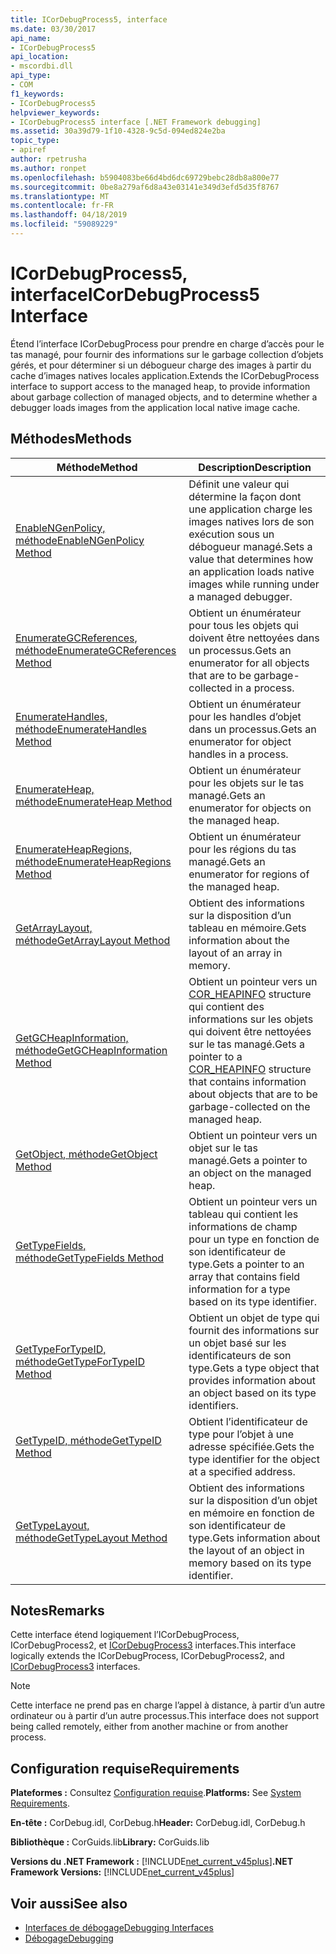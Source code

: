 ```yaml
---
title: ICorDebugProcess5, interface
ms.date: 03/30/2017
api_name:
- ICorDebugProcess5
api_location:
- mscordbi.dll
api_type:
- COM
f1_keywords:
- ICorDebugProcess5
helpviewer_keywords:
- ICorDebugProcess5 interface [.NET Framework debugging]
ms.assetid: 30a39d79-1f10-4328-9c5d-094ed824e2ba
topic_type:
- apiref
author: rpetrusha
ms.author: ronpet
ms.openlocfilehash: b5904083be66d4bd6dc69729bebc28db8a800e77
ms.sourcegitcommit: 0be8a279af6d8a43e03141e349d3efd5d35f8767
ms.translationtype: MT
ms.contentlocale: fr-FR
ms.lasthandoff: 04/18/2019
ms.locfileid: "59089229"
---
```

# <a name="icordebugprocess5-interface"></a><span data-ttu-id="3ee0e-102">ICorDebugProcess5, interface</span><span class="sxs-lookup"><span data-stu-id="3ee0e-102">ICorDebugProcess5 Interface</span></span>
<span data-ttu-id="3ee0e-103">Étend l’interface ICorDebugProcess pour prendre en charge d’accès pour le tas managé, pour fournir des informations sur le garbage collection d’objets gérés, et pour déterminer si un débogueur charge des images à partir du cache d’images natives locales application.</span><span class="sxs-lookup"><span data-stu-id="3ee0e-103">Extends the ICorDebugProcess interface to support access to the managed heap, to provide information about garbage collection of managed objects, and to determine whether a debugger loads images from the application local native image cache.</span></span>  
  
## <a name="methods"></a><span data-ttu-id="3ee0e-104">Méthodes</span><span class="sxs-lookup"><span data-stu-id="3ee0e-104">Methods</span></span>  
  
|<span data-ttu-id="3ee0e-105">Méthode</span><span class="sxs-lookup"><span data-stu-id="3ee0e-105">Method</span></span>|<span data-ttu-id="3ee0e-106">Description</span><span class="sxs-lookup"><span data-stu-id="3ee0e-106">Description</span></span>|  
|------------|-----------------|  
|[<span data-ttu-id="3ee0e-107">EnableNGenPolicy, méthode</span><span class="sxs-lookup"><span data-stu-id="3ee0e-107">EnableNGenPolicy Method</span></span>](../../../../docs/framework/unmanaged-api/debugging/icordebugprocess5-enablengenpolicy-method.md)|<span data-ttu-id="3ee0e-108">Définit une valeur qui détermine la façon dont une application charge les images natives lors de son exécution sous un débogueur managé.</span><span class="sxs-lookup"><span data-stu-id="3ee0e-108">Sets a value that determines how an application loads native images while running under a managed debugger.</span></span>|  
|[<span data-ttu-id="3ee0e-109">EnumerateGCReferences, méthode</span><span class="sxs-lookup"><span data-stu-id="3ee0e-109">EnumerateGCReferences Method</span></span>](../../../../docs/framework/unmanaged-api/debugging/icordebugprocess5-enumerategcreferences-method.md)|<span data-ttu-id="3ee0e-110">Obtient un énumérateur pour tous les objets qui doivent être nettoyées dans un processus.</span><span class="sxs-lookup"><span data-stu-id="3ee0e-110">Gets an enumerator for all objects that are to be garbage-collected in a process.</span></span>|  
|[<span data-ttu-id="3ee0e-111">EnumerateHandles, méthode</span><span class="sxs-lookup"><span data-stu-id="3ee0e-111">EnumerateHandles Method</span></span>](../../../../docs/framework/unmanaged-api/debugging/icordebugprocess5-enumeratehandles-method.md)|<span data-ttu-id="3ee0e-112">Obtient un énumérateur pour les handles d’objet dans un processus.</span><span class="sxs-lookup"><span data-stu-id="3ee0e-112">Gets an enumerator for object handles in a process.</span></span>|  
|[<span data-ttu-id="3ee0e-113">EnumerateHeap, méthode</span><span class="sxs-lookup"><span data-stu-id="3ee0e-113">EnumerateHeap Method</span></span>](../../../../docs/framework/unmanaged-api/debugging/icordebugprocess5-enumerateheap-method.md)|<span data-ttu-id="3ee0e-114">Obtient un énumérateur pour les objets sur le tas managé.</span><span class="sxs-lookup"><span data-stu-id="3ee0e-114">Gets an enumerator for objects on the managed heap.</span></span>|  
|[<span data-ttu-id="3ee0e-115">EnumerateHeapRegions, méthode</span><span class="sxs-lookup"><span data-stu-id="3ee0e-115">EnumerateHeapRegions Method</span></span>](../../../../docs/framework/unmanaged-api/debugging/icordebugprocess5-enumerateheapregions-method.md)|<span data-ttu-id="3ee0e-116">Obtient un énumérateur pour les régions du tas managé.</span><span class="sxs-lookup"><span data-stu-id="3ee0e-116">Gets an enumerator for regions of the managed heap.</span></span>|  
|[<span data-ttu-id="3ee0e-117">GetArrayLayout, méthode</span><span class="sxs-lookup"><span data-stu-id="3ee0e-117">GetArrayLayout Method</span></span>](../../../../docs/framework/unmanaged-api/debugging/icordebugprocess5-getarraylayout-method.md)|<span data-ttu-id="3ee0e-118">Obtient des informations sur la disposition d’un tableau en mémoire.</span><span class="sxs-lookup"><span data-stu-id="3ee0e-118">Gets information about the layout of an array in memory.</span></span>|  
|[<span data-ttu-id="3ee0e-119">GetGCHeapInformation, méthode</span><span class="sxs-lookup"><span data-stu-id="3ee0e-119">GetGCHeapInformation Method</span></span>](../../../../docs/framework/unmanaged-api/debugging/icordebugprocess5-getgcheapinformation-method.md)|<span data-ttu-id="3ee0e-120">Obtient un pointeur vers un [COR_HEAPINFO](../../../../docs/framework/unmanaged-api/debugging/cor-heapinfo-structure.md) structure qui contient des informations sur les objets qui doivent être nettoyées sur le tas managé.</span><span class="sxs-lookup"><span data-stu-id="3ee0e-120">Gets a pointer to a [COR_HEAPINFO](../../../../docs/framework/unmanaged-api/debugging/cor-heapinfo-structure.md) structure that contains information about objects that are to be garbage-collected on the managed heap.</span></span>|  
|[<span data-ttu-id="3ee0e-121">GetObject, méthode</span><span class="sxs-lookup"><span data-stu-id="3ee0e-121">GetObject Method</span></span>](../../../../docs/framework/unmanaged-api/debugging/icordebugprocess5-getobject-method.md)|<span data-ttu-id="3ee0e-122">Obtient un pointeur vers un objet sur le tas managé.</span><span class="sxs-lookup"><span data-stu-id="3ee0e-122">Gets a pointer to an object on the managed heap.</span></span>|  
|[<span data-ttu-id="3ee0e-123">GetTypeFields, méthode</span><span class="sxs-lookup"><span data-stu-id="3ee0e-123">GetTypeFields Method</span></span>](../../../../docs/framework/unmanaged-api/debugging/icordebugprocess5-gettypefields-method.md)|<span data-ttu-id="3ee0e-124">Obtient un pointeur vers un tableau qui contient les informations de champ pour un type en fonction de son identificateur de type.</span><span class="sxs-lookup"><span data-stu-id="3ee0e-124">Gets a pointer to an array that contains field information for a type based on its type identifier.</span></span>|  
|[<span data-ttu-id="3ee0e-125">GetTypeForTypeID, méthode</span><span class="sxs-lookup"><span data-stu-id="3ee0e-125">GetTypeForTypeID Method</span></span>](../../../../docs/framework/unmanaged-api/debugging/icordebugprocess5-gettypefortypeid-method.md)|<span data-ttu-id="3ee0e-126">Obtient un objet de type qui fournit des informations sur un objet basé sur les identificateurs de son type.</span><span class="sxs-lookup"><span data-stu-id="3ee0e-126">Gets a type object that provides information about an object based on its type identifiers.</span></span>|  
|[<span data-ttu-id="3ee0e-127">GetTypeID, méthode</span><span class="sxs-lookup"><span data-stu-id="3ee0e-127">GetTypeID Method</span></span>](../../../../docs/framework/unmanaged-api/debugging/icordebugprocess5-gettypeid-method.md)|<span data-ttu-id="3ee0e-128">Obtient l’identificateur de type pour l’objet à une adresse spécifiée.</span><span class="sxs-lookup"><span data-stu-id="3ee0e-128">Gets the type identifier for the object at a specified address.</span></span>|  
|[<span data-ttu-id="3ee0e-129">GetTypeLayout, méthode</span><span class="sxs-lookup"><span data-stu-id="3ee0e-129">GetTypeLayout Method</span></span>](../../../../docs/framework/unmanaged-api/debugging/icordebugprocess5-gettypelayout-method.md)|<span data-ttu-id="3ee0e-130">Obtient des informations sur la disposition d’un objet en mémoire en fonction de son identificateur de type.</span><span class="sxs-lookup"><span data-stu-id="3ee0e-130">Gets information about the layout of an object in memory based on its type identifier.</span></span>|  
  
## <a name="remarks"></a><span data-ttu-id="3ee0e-131">Notes</span><span class="sxs-lookup"><span data-stu-id="3ee0e-131">Remarks</span></span>  
 <span data-ttu-id="3ee0e-132">Cette interface étend logiquement l’ICorDebugProcess, ICorDebugProcess2, et [ICorDebugProcess3](../../../../docs/framework/unmanaged-api/debugging/icordebugprocess3-interface.md) interfaces.</span><span class="sxs-lookup"><span data-stu-id="3ee0e-132">This interface logically extends the ICorDebugProcess, ICorDebugProcess2, and [ICorDebugProcess3](../../../../docs/framework/unmanaged-api/debugging/icordebugprocess3-interface.md) interfaces.</span></span>  
  
> [!NOTE]
>  <span data-ttu-id="3ee0e-133">Cette interface ne prend pas en charge l’appel à distance, à partir d’un autre ordinateur ou à partir d’un autre processus.</span><span class="sxs-lookup"><span data-stu-id="3ee0e-133">This interface does not support being called remotely, either from another machine or from another process.</span></span>  
  
## <a name="requirements"></a><span data-ttu-id="3ee0e-134">Configuration requise</span><span class="sxs-lookup"><span data-stu-id="3ee0e-134">Requirements</span></span>  
 <span data-ttu-id="3ee0e-135">**Plateformes :** Consultez [Configuration requise](../../../../docs/framework/get-started/system-requirements.md).</span><span class="sxs-lookup"><span data-stu-id="3ee0e-135">**Platforms:** See [System Requirements](../../../../docs/framework/get-started/system-requirements.md).</span></span>  
  
 <span data-ttu-id="3ee0e-136">**En-tête :** CorDebug.idl, CorDebug.h</span><span class="sxs-lookup"><span data-stu-id="3ee0e-136">**Header:** CorDebug.idl, CorDebug.h</span></span>  
  
 <span data-ttu-id="3ee0e-137">**Bibliothèque :** CorGuids.lib</span><span class="sxs-lookup"><span data-stu-id="3ee0e-137">**Library:** CorGuids.lib</span></span>  
  
 <span data-ttu-id="3ee0e-138">**Versions du .NET Framework :** [!INCLUDE[net_current_v45plus](../../../../includes/net-current-v45plus-md.md)]</span><span class="sxs-lookup"><span data-stu-id="3ee0e-138">**.NET Framework Versions:** [!INCLUDE[net_current_v45plus](../../../../includes/net-current-v45plus-md.md)]</span></span>  
  
## <a name="see-also"></a><span data-ttu-id="3ee0e-139">Voir aussi</span><span class="sxs-lookup"><span data-stu-id="3ee0e-139">See also</span></span>

- [<span data-ttu-id="3ee0e-140">Interfaces de débogage</span><span class="sxs-lookup"><span data-stu-id="3ee0e-140">Debugging Interfaces</span></span>](../../../../docs/framework/unmanaged-api/debugging/debugging-interfaces.md)
- [<span data-ttu-id="3ee0e-141">Débogage</span><span class="sxs-lookup"><span data-stu-id="3ee0e-141">Debugging</span></span>](../../../../docs/framework/unmanaged-api/debugging/index.md)
